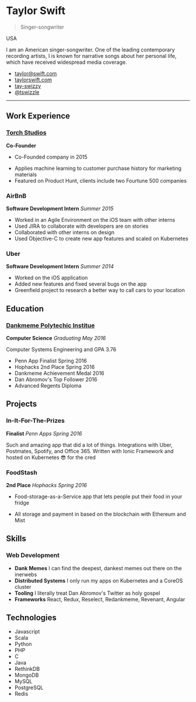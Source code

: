 # Taylor Swift

> Singer-songwriter

USA

I am an American singer-songwriter. One of the leading contemporary recording artists, I is known for narrative songs about her personal life, which have received widespread media coverage.

* [taylor@swift.com](mailto:taylor@swift.com 'email')
* [taylorswift.com](https://https://www.taylorswift.com 'website')
* [tay-swizzy](https://linkedin.com/in/tay-swizzy 'linkedin')
* [@tswizzle](https://github.com/tswizzle 'github')

---

## Work Experience

### [Torch Studios](http://www.torchstudios.com/)

**Co-Founder**

* Co-Founded company in 2015

- Applies machine learning to customer purchase history for marketing materials
- Featured on Product Hunt, clients include two Fourtune 500 companies

### AirBnB

**Software Development Intern**
_Summer 2015_

* Worked in an Agile Environment on the iOS team with other interns
* Used JIRA to collaborate with developers are on stories
* Collaborated with other interns on design
* Used Objective-C to create new app features and scaled on Kubernetes

### Uber

**Software Development Intern**
_Summer 2014_

* Worked on the iOS application
* Added new features and fixed several bugs on the app
* Greenfield project to research a better way to call cars to your location

## Education

### [Dankmeme Polytechic Institue](https://google.com?q=Dankmeme+Polytechic+Institue)

**Computer Science**
_Graduating May 2016_

Computer Systems Engineering and GPA 3.76

* Penn App Finalist Spring 2016
* Hophacks 2nd Place Spring 2016
* Dankmeme Achievement Medal 2016
* Dan Abromov's Top Follower 2016
* Advanced Regents Diploma

## Projects

### In-It-For-The-Prizes

**Finalist**
_Penn Apps Spring 2016_

Such and amazing app that did a lot of things. Integrations with Uber, Postmates, Spotify, and Office 365. Written with Ionic Framework and hosted on Kubernetes 😎 for the cred

### FoodStash

**2nd Place**
_Hophacks Spring 2016_

* Food-storage-as-a-Service app that lets people put their food in your fridge

- All storage and payment in based on the blockchain with Ethereum and Mist

## Skills

### Web Development

* **Dank Memes** I can find the deepest, dankest memes out there on the inerwebs
* **Distributed Systems** I only run my apps on Kubernetes and a CoreOS cluster
* **Tooling** I literally treat Dan Abromov's Twitter as holy gospel
* **Frameworks** React, Redux, Reselect, Redankmeme, Revenant, Angular

## Technologies

* Javascript
* Scala
* Python
* PHP
* C
* Java
* RethinkDB
* MongoDB
* MySQL
* PostgreSQL
* Redis
